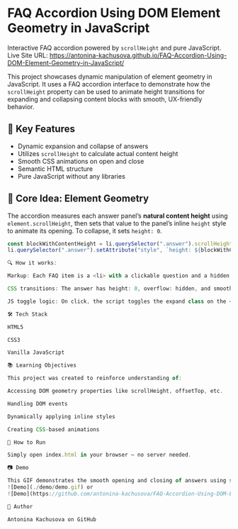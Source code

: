 # FAQ Accordion Using DOM Element Geometry in JavaScript  
Interactive FAQ accordion powered by `scrollHeight` and pure JavaScript.
Live Site URL: https://antonina-kachusova.github.io/FAQ-Accordion-Using-DOM-Element-Geometry-in-JavaScript/

This project showcases dynamic manipulation of element geometry in JavaScript. It uses a FAQ accordion interface to demonstrate how the `scrollHeight` property can be used to animate height transitions for expanding and collapsing content blocks with smooth, UX-friendly behavior.

## 🧩 Key Features

- Dynamic expansion and collapse of answers  
- Utilizes `scrollHeight` to calculate actual content height  
- Smooth CSS animations on open and close  
- Semantic HTML structure  
- Pure JavaScript without any libraries  

## 🧠 Core Idea: Element Geometry

The accordion measures each answer panel’s **natural content height** using `element.scrollHeight`, then sets that value to the panel’s inline `height` style to animate its opening. To collapse, it sets `height: 0`.

```js
const blockWithContentHeight = li.querySelector(".answer").scrollHeight;
li.querySelector(".answer").setAttribute("style", `height: ${blockWithContentHeight}px;`);

🔍 How it works:

Markup: Each FAQ item is a <li> with a clickable question and a hidden answer block.

CSS transitions: The answer has height: 0, overflow: hidden, and smooth transition effects on height and background-color.

JS toggle logic: On click, the script toggles the expand class on the <li>, sets the calculated height to open, and resets to 0px to close.

🛠 Tech Stack

HTML5

CSS3

Vanilla JavaScript

📚 Learning Objectives

This project was created to reinforce understanding of:

Accessing DOM geometry properties like scrollHeight, offsetTop, etc.

Handling DOM events

Dynamically applying inline styles

Creating CSS-based animations

🔧 How to Run

Simply open index.html in your browser — no server needed.

📷 Demo

This GIF demonstrates the smooth opening and closing of answers using scrollHeight and animation classes.
![Demo](./demo/demo.gif) or
![Demo](https://github.com/antonina-kachusova/FAQ-Accordion-Using-DOM-Element-Geometry-in-JavaScript/raw/main/demo/demo.gif)

🔗 Author

Antonina Kachusova on GitHub 
